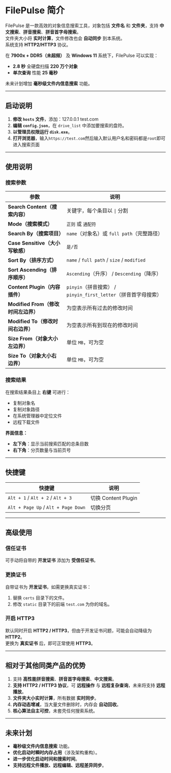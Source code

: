 # FilePulse 简介

FilePulse 是一款高效的对象信息搜索工具，对象包括 **文件名** 和 **文件夹**，支持 **中文搜索**、**拼音搜索**、**拼音首字母搜索**。  
文件夹大小将 **实时计算**，文件修改也会 **自动同步** 到本系统。  
系统支持 **HTTP2/HTTP3** 协议。

在 **7900x + DDR5（未超频）** 及 **Windows 11** 系统下，FilePulse 可以实现：
- **2.8 秒** 全硬盘扫描 **220 万个对象**
- **单次查询** 性能 **25 毫秒**

未来计划增加 **毫秒级文件内信息搜索** 功能。

---

## 启动说明

1. **修改 `hosts` 文件**，添加：127.0.0.1 test.com
2. **编辑 `config.json`**，在 `drive_list` 中添加要搜索的盘符。
3. **以管理员权限运行 `disk.exe`**。
4. **打开浏览器**，输入`https://test.com`然后输入默认用户名和密码都是`root`即可进入搜索页面

---

## 使用说明

### 搜索参数

| 参数 | 说明                                              |
|------|-------------------------------------------------|
| **Search Content（搜索内容）** | 关键字，每个条目以 `\|` 分割                               |
| **Mode（搜索模式）** | `正则` 或 `通配符`                                    |
| **Search By（搜索项目）** | `name`（对象名）或 `full path`（完整路径）                  |
| **Case Sensitive（大小写敏感）** | `是/否`                                           |
| **Sort By（排序方式）** | `name` / `full path` / `size` / `modified`      |
| **Sort Ascending（排序顺序）** | `Ascending`（升序） / `Descending`（降序）              |
| **Content Plugin（内容插件）** | `pinyin`（拼音搜索） / `pinyin_first_letter`（拼音首字母搜索） |
| **Modified From（修改时间左边界）** | 为空表示所有过去的修改时间                                   |
| **Modified To（修改时间右边界）** | 为空表示所有到现在的修改时间                                  |
| **Size From（对象大小左边界）** | 单位 `MB`，可为空                                     |
| **Size To（对象大小右边界）** | 单位 `MB`，可为空                                     |

### 搜索结果

在搜索结果条目上 **右键** 可进行：
- 复制对象名
- 复制对象路径
- 在系统管理器中定位文件
- 远程下载文件

**界面信息：**
- **左下角**：显示当前搜索匹配的总条目数
- **右下角**：分页数量与当前页号

---

## 快捷键

| 快捷键 | 说明 |
|--------|------|
| `Alt + 1` / `Alt + 2` / `Alt + 3` | 切换 Content Plugin |
| `Alt + Page Up` / `Alt + Page Down` | 切换分页 |

---

## 高级使用

### **信任证书**
可手动将自带的 **开发证书** 添加为 **受信任证书**。

### **更换证书**
自带证书为 **开发证书**，如需更换真实证书：
1. 替换 `certs` 目录下的文件。
2. 修改 `static` 目录下的前端 `test.com` 为你的域名。

### **开启 HTTP3**
默认同时开启 **HTTP2 / HTTP3**，但由于开发证书问题，可能会自动降级为 **HTTP2**。  
更换为 **真实证书** 后，即可正常使用 **HTTP3**。

---

## 相对于其他同类产品的优势

1. 支持 **高性能拼音搜索**、**拼音首字母搜索**、**中文搜索**。
2. **支持 HTTP2 / HTTP3 协议**，可 **远程操作** 与 **远程复杂查询**，未来将支持 **远程播放**。
3. **文件夹大小实时计算**，所有数据 **实时同步**。
4. **内存动态增减**，当大量文件删除时，内存会 **自动回收**。
5. **核心算法自主可控**，未套壳任何搜索系统。

---

## 未来计划

- **毫秒级文件内信息搜索** 功能。
- **优化启动时瞬时内存占用**（涉及架构重构）。
- **进一步优化启动时间和搜索时间**。
- **支持远程文件播放、远程编辑、远程差异同步**。

